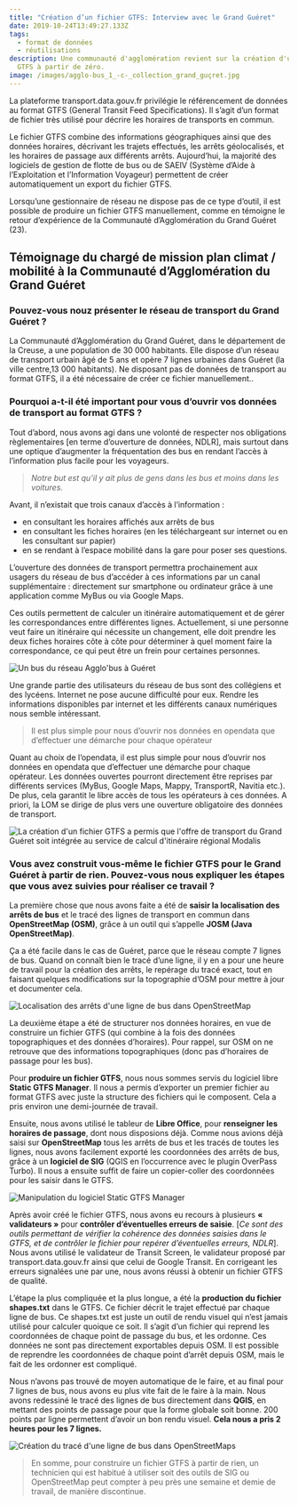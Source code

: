 ```yaml
---
title: "Création d’un fichier GTFS: Interview avec le Grand Guéret"
date: 2019-10-24T13:49:27.133Z
tags:
  - format de données
  - réutilisations
description: Une communauté d'agglomération revient sur la création d'un fichier
  GTFS à partir de zéro.
image: /images/agglo-bus_1_-c-_collection_grand_guçret.jpg
---
```

La plateforme transport.data.gouv.fr privilégie le référencement de données au format GTFS (General Transit Feed Specifications). Il s’agit d’un format de fichier très utilisé pour décrire les horaires de transports en commun.

Le fichier GTFS combine des informations géographiques ainsi que des données horaires, décrivant les trajets effectués, les arrêts géolocalisés, et les horaires de passage aux différents arrêts. Aujourd’hui, la majorité des logiciels de gestion de flotte de bus ou de SAEIV (Système d’Aide à l’Exploitation et l’Information Voyageur) permettent de créer automatiquement un export du fichier GTFS.

Lorsqu’une gestionnaire de réseau ne dispose pas de ce type d’outil, il est possible de produire un fichier GTFS manuellement, comme en témoigne le retour d’expérience de la Communauté d’Agglomération du Grand Guéret (23).

## **Témoignage du chargé de mission plan climat / mobilité à la Communauté d’Agglomération du Grand Guéret**

### Pouvez-vous nouz présenter le réseau de transport du Grand Guéret ?

La Communauté d’Agglomération du Grand Guéret, dans le département de la Creuse, a une population de 30 000 habitants. Elle dispose d’un réseau de transport urbain âgé de 5 ans et opère 7 lignes urbaines dans Guéret (la ville centre,13 000 habitants). Ne disposant pas de données de transport au format GTFS, il a été nécessaire de créer ce fichier manuellement..

### Pourquoi a-t-il été important pour vous d’ouvrir vos données de transport au format GTFS ?

Tout d’abord, nous avons agi dans une volonté de respecter nos obligations règlementaires \[en terme d’ouverture de données, NDLR], mais surtout dans une optique d’augmenter la fréquentation des bus en rendant l’accès à l’information plus facile pour les voyageurs.

> *Notre but est qu’il y ait plus de gens dans les bus et moins dans les voitures.*

Avant, il n’existait que trois canaux d’accès à l’information :

* en consultant les horaires affichés aux arrêts de bus
* en consultant les fiches horaires (en les téléchargeant sur internet ou en les consultant sur papier)
* en se rendant à l’espace mobilité dans la gare pour poser ses questions.

L’ouverture des données de transport permettra prochainement aux usagers du réseau de bus d’accéder à ces informations par un canal supplémentaire : directement sur smartphone ou ordinateur grâce à une application comme MyBus ou via Google Maps. 

Ces outils permettent de calculer un itinéraire automatiquement et de gérer les correspondances entre différentes lignes. Actuellement, si une personne veut faire un itinéraire qui nécessite un changement, elle doit prendre les deux fiches horaires côte à côte pour déterminer à quel moment faire la correspondance, ce qui peut être un frein pour certaines personnes.

![Un bus du réseau Agglo'bus à Guéret](/images/agglo-bus_1_-c-_collection_grand_guçret.jpg "Un bus du réseau Agglo'bus à Guéret")

Une grande partie des utilisateurs du réseau de bus sont des collégiens et des lycéens. Internet ne pose aucune difficulté pour eux. Rendre les informations disponibles par internet et les différents canaux numériques nous semble intéressant.

> Il est plus simple pour nous d’ouvrir nos données en opendata que d’effectuer une démarche pour chaque opérateur

Quant au choix de l’opendata, il est plus simple pour nous d’ouvrir nos données en opendata que d’effectuer une démarche pour chaque opérateur. Les données ouvertes pourront directement être reprises par différents services (MyBus, Google Maps, Mappy, TransportR, Navitia etc.). De plus, cela garantit le libre accès de tous les opérateurs à ces données. A priori, la LOM se dirige de plus vers une ouverture obligatoire des données de transport.

![La création d'un fichier GTFS a permis que l'offre de transport du Grand Guéret soit intégrée au service de calcul d'itinéraire régional Modalis](/images/modalis_screenshot01.jpg "Intégration des données dans Modalis")

### Vous avez construit vous-même le fichier GTFS pour le Grand Guéret à partir de rien. Pouvez-vous nous expliquer les étapes que vous avez suivies pour réaliser ce travail ?

La première chose que nous avons faite a été de **saisir la localisation des arrêts de bus** et le tracé des lignes de transport en commun dans **OpenStreetMap (OSM)**, grâce à un outil qui s’appelle **JOSM (Java OpenStreetMap)**. 

Ça a été facile dans le cas de Guéret, parce que le réseau compte 7 lignes de bus. Quand on connaît bien le tracé d’une ligne, il y en a pour une heure de travail pour la création des arrêts, le repérage du tracé exact, tout en faisant quelques modifications sur la topographie d’OSM pour mettre à jour et documenter cela.

![Localisation des arrêts d'une ligne de bus dans OpenStreetMap](/images/osm_gueret.png "Localisation des arrêts d'une ligne de bus dans OpenStreetMap")

La deuxième étape a été de structurer nos données horaires, en vue de construire un fichier GTFS (qui combine à la fois des données topographiques et des données d’horaires). Pour rappel, sur OSM on ne retrouve que des informations topographiques (donc pas d’horaires de passage pour les bus).

Pour **produire un fichier GTFS**, nous nous sommes servis du logiciel libre **Static GTFS Manager**. Il nous a permis d’exporter un premier fichier au format GTFS avec juste la structure des fichiers qui le composent. Cela a pris environ une demi-journée de travail. 

Ensuite, nous avons utilisé le tableur de **Libre Office**, pour **renseigner les horaires de passage**, dont nous disposions déjà. Comme nous avions déjà saisi sur **OpenStreetMap** tous les arrêts de bus et les tracés de toutes les lignes, nous avons facilement exporté les coordonnées des arrêts de bus, grâce à un **logiciel de SIG** (QGIS en l’occurrence avec le plugin OverPass Turbo). Il nous a ensuite suffit de faire un copier-coller des coordonnées pour les saisir dans le GTFS.

![Manipulation du logiciel Static GTFS Manager](/images/staticgtfsmanager_screenshot.jpg "Manipulation du logiciel Static GTFS Manager")

Après avoir créé le fichier GTFS, nous avons eu recours à plusieurs **« validateurs »** pour **contrôler d’éventuelles erreurs de saisie**. [*Ce sont des outils permettant de vérifier la cohérence des données saisies dans le GTFS, et de contrôler le fichier pour repérer d’éventuelles erreurs, NDLR*]. Nous avons utilisé le validateur de Transit Screen, le validateur proposé par transport.data.gouv.fr ainsi que celui de Google Transit. En corrigeant les erreurs signalées une par une, nous avons réussi à obtenir un fichier GTFS de qualité.

L’étape la plus compliquée et la plus longue, a été la **production du fichier shapes.txt** dans le GTFS. Ce fichier décrit le trajet effectué par chaque ligne de bus. Ce shapes.txt est juste un outil de rendu visuel qui n’est jamais utilisé pour calculer quoique ce soit. Il s’agit d’un fichier qui reprend les coordonnées de chaque point de passage du bus, et les ordonne. Ces données ne sont pas directement exportables depuis OSM. Il est possible de reprendre les coordonnées de chaque point d’arrêt depuis OSM, mais le fait de les ordonner est compliqué. 

Nous n’avons pas trouvé de moyen automatique de le faire, et au final pour 7 lignes de bus, nous avons eu plus vite fait de le faire à la main. Nous avons redessiné le tracé des lignes de bus directement dans **QGIS**, en mettant des points de passage pour que la forme globale soit bonne. 200 points par ligne permettent d’avoir un bon rendu visuel. **Cela nous a pris 2 heures pour les 7 lignes.**

![Création du tracé d'une ligne de bus dans OpenStreetMaps](/images/trace_osm.png "Création du tracé d'une ligne de bus dans OpenStreetMaps")

> En somme, pour construire un fichier GTFS à partir de rien, un technicien qui est habitué à utiliser soit des outils de SIG ou OpenStreetMap peut compter à peu près une semaine et demie de travail, de manière discontinue.